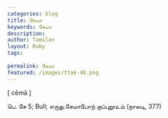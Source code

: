 ```yaml
---
categories: blog
title: சேமா
keywords: சேமா
description: 
author: Tamilan
layout: Ruby
tags: 
 
permalink: சேமா
featured: /images/ttak-48.png
---
```

  
[ cēmā ]  
  
பெ. சே 5; Bull; எருது.சேமாபோற் குப்புறூஉம் (நாலடி, 377)